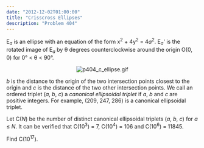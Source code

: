 ```yaml
---
date: "2012-12-02T01:00:00"
title: "Crisscross Ellipses"
description: "Problem 404"
---
```


<p>
E<sub><var>a</var></sub> is an ellipse with an equation of the form x<sup>2</sup> + 4y<sup>2</sup> = 4<var>a</var><sup>2</sup>.
E<sub><var>a</var></sub>' is the rotated image of E<sub><var>a</var></sub> by θ degrees counterclockwise around the origin O(0, 0) for 0° &lt; θ &lt; 90°.
</p>
<div align="center">
<img alt="p404_c_ellipse.gif" src="/images/p404_c_ellipse.gif"/></div>
<p>
<var>b</var> is the distance to the origin of the two intersection points closest to the origin and <var>c</var> is the distance of the two other intersection points.
We call an ordered triplet (<var>a</var>, <var>b</var>, <var>c</var>) a <i>canonical ellipsoidal triplet</i> if <var>a</var>, <var>b</var> and <var>c</var> are positive integers.
For example, (209, 247, 286) is a canonical ellipsoidal triplet.
</p>
<p>
Let C(<var>N</var>) be the number of distinct canonical ellipsoidal triplets (<var>a</var>, <var>b</var>, <var>c</var>) for <var>a</var> ≤ <var>N</var>.
It can be verified that C(10<sup>3</sup>) = 7, C(10<sup>4</sup>) = 106 and C(10<sup>6</sup>) = 11845.
</p>
<p>
Find C(10<sup>17</sup>).
</p>


